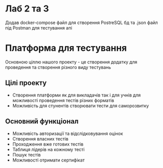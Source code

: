 # Лаб 2 та 3
Додав docker-compose файл для створення PostreSQL бд та .json файл під Postman для тестування апі

# Платформа для тестування
Основною ціллю нашого проекту - це створення додатку для проведення та створення різного виду тестувань

## Цілі проекту
* Створення платформи як для викладачів так і для учнів для можливості проведення тестів різних форматів
* Можливість для стунентів створювати тести для саморозвитку

## Основний функціонал
* Можливість авторизації та відслідковування оцінок
* Створення власних тестів
* Проходження вже готових тестів
* Таблиця лідерів на кожному тесті
* Пошук тестів
* Можливості отримати сертифікат

